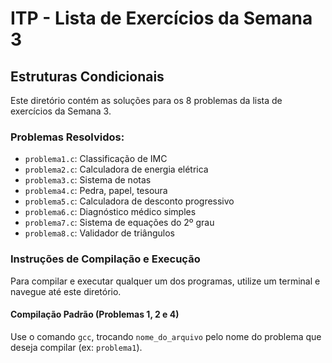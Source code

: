 # ITP - Lista de Exercícios da Semana 3

## Estruturas Condicionais
Este diretório contém as soluções para os 8 problemas da lista de exercícios da Semana 3.

### Problemas Resolvidos:
- `problema1.c`: Classificação de IMC
- `problema2.c`: Calculadora de energia elétrica
- `problema3.c`: Sistema de notas
- `problema4.c`: Pedra, papel, tesoura
- `problema5.c`: Calculadora de desconto progressivo
- `problema6.c`: Diagnóstico médico simples
- `problema7.c`: Sistema de equações do 2º grau
- `problema8.c`: Validador de triângulos

### Instruções de Compilação e Execução

Para compilar e executar qualquer um dos programas, utilize um terminal e navegue até este diretório.

#### Compilação Padrão (Problemas 1, 2 e 4)
Use o comando `gcc`, trocando `nome_do_arquivo` pelo nome do problema que deseja compilar (ex: `problema1`).